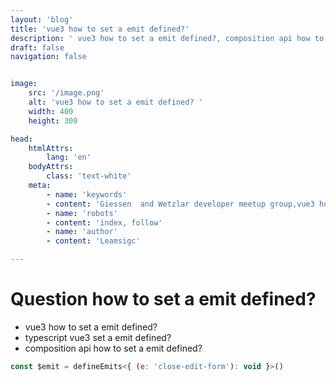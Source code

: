 ```yaml
---
layout: 'blog'
title: 'vue3 how to set a emit defined?'
description: ' vue3 how to set a emit defined?, composition api how to set a emit defined?, typescript vue3  set a emit defined?'
draft: false
navigation: false


image:  
    src: '/image.png'  
    alt: 'vue3 how to set a emit defined? '  
    width: 400  
    height: 300

head:
    htmlAttrs:
        lang: 'en'
    bodyAttrs:
        class: 'text-white'
    meta:
        - name: 'keywords' 
        - content: 'Giessen  and Wetzlar developer meetup group,vue3 how to set a emit defined?'
        - name: 'robots'
        - content: 'index, follow'    
        - name: 'author'      
        - content: 'Leamsigc'

---
```


<h1 text-lg font-bold mb-4> Question how to set a emit defined?</h1>

- vue3 how to set a emit defined?
- typescript vue3  set a emit defined?
- composition api how to set a emit defined?

```javascript
const $emit = defineEmits<{ (e: 'close-edit-form'): void }>()


```
